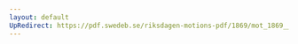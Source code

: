 ```yaml
---
layout: default
UpRedirect: https://pdf.swedeb.se/riksdagen-motions-pdf/1869/mot_1869__ak__00214/mot_1869__ak__00214_002.pdf
---
```

